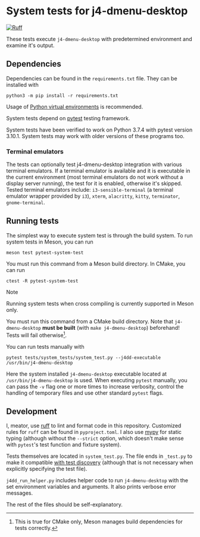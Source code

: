 # System tests for j4-dmenu-desktop

[![Ruff](https://img.shields.io/endpoint?url=https://raw.githubusercontent.com/astral-sh/ruff/main/assets/badge/v2.json)](https://github.com/astral-sh/ruff)

These tests execute `j4-dmenu-desktop` with predetermined environment and
examine it's output.

## Dependencies
Dependencies can be found in the `requirements.txt` file. They can be installed
with

```
python3 -m pip install -r requirements.txt
```

Usage of [Python virtual
environments](https://docs.python.org/3/library/venv.html) is recommended.

System tests depend on [pytest](https://docs.pytest.org/en/stable/) testing
framework.

System tests have been verified to work on Python 3.7.4 with pytest version
3.10.1. System tests may work with older versions of these programs too.

### Terminal emulators
The tests can optionally test j4-dmenu-desktop integration with various terminal
emulators. If a terminal emulator is available and it is executable in the
current environment (most terminal emulators do not work without a display
server running), the test for it is enabled, otherwise it's skipped. Tested
terminal emulators include: `i3-sensible-terminal` (a terminal emulator wrapper
provided by `i3`), `xterm`, `alacritty`, `kitty`, `terminator`, `gnome-terminal`.

## Running tests
The simplest way to execute system test is through the build system. To run
system tests in Meson, you can run

```
meson test pytest-system-test
```

You must run this command from a Meson build directory. In CMake, you can run

```
ctest -R pytest-system-test
```

> [!NOTE]
> Running system tests when cross compiling is currently supported in Meson
> only.

You must run this command from a CMake build directory. Note that
`j4-dmenu-desktop` **must be built** (with `make j4-dmenu-desktop`) beforehand!
Tests will fail otherwise[^1].

You can run tests manually with

```
pytest tests/system_tests/system_test.py --j4dd-executable /usr/bin/j4-dmenu-desktop
```

Here the system installed `j4-dmenu-desktop` executable located at
`/usr/bin/j4-dmenu-desktop` is used. When executing `pytest` manually, you can
pass the `-v` flag one or more times to increase verbosity, control the handling
of temporary files and use other standard `pytest` flags.

## Development
I, meator, use [ruff](https://github.com/astral-sh/ruff) to lint and format code
in this repository. Customized rules for `ruff` can be found in
`pyproject.toml`. I also use [mypy](https://github.com/python/mypy) for static
typing (although without the `--strict` option, which doesn't make sense with
`pytest`'s test function and fixture system).

Tests themselves are located in `system_test.py`. The file ends in `_test.py` to
make it compatible [with test
discovery](https://docs.pytest.org/en/stable/explanation/goodpractices.html#test-discovery)
(although that is not necessary when explicitly specifying the test file).

`j4dd_run_helper.py` includes helper code to run `j4-dmenu-desktop` with the set
environment variables and arguments. It also prints verbose error messages.

The rest of the files should be self-explanatory.

[^1]: This is true for CMake only, Meson manages build dependencies for tests
      correctly.
